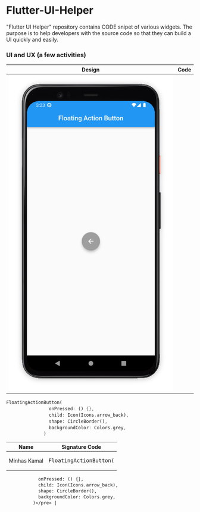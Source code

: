 # Flutter-UI-Helper
"Flutter UI Helper" repository contains CODE snipet of various widgets. The purpose is to help developers with the source code so that they can build a UI quickly and easily. 


### UI and UX (a few activities)
Design  |  Code |
:-------------------------:|:-------------------------:
![image](https://github.com/iqbalriiaz/Flutter-UI-Helper/blob/main/res/floating_action_button.png)  |  

``` dart
FloatingActionButton(
                onPressed: () {},
                child: Icon(Icons.arrow_back),
                shape: CircleBorder(),
                backgroundColor: Colors.grey,
              )
```


| Name | Signature Code                 |
|------|--------------------------------|
| Minhas Kamal | <pre>FloatingActionButton(
                onPressed: () {},
                child: Icon(Icons.arrow_back),
                shape: CircleBorder(),
                backgroundColor: Colors.grey,
              )</pre> |
